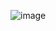 ![image](https://user-images.githubusercontent.com/108928206/189021691-853efecb-229f-4796-8691-49e0e4a0f811.png)
